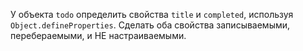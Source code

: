 У объекта `todo` определить свойства `title` и `completed`, используя `Object.defineProperties`.
Сделать оба свойства записываемыми, перебераемыми, и НЕ настраиваемыми.